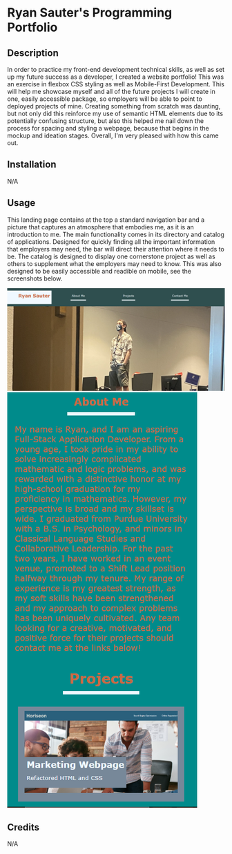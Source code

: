 # Ryan Sauter's Programming Portfolio

## Description

In order to practice my front-end development technical skills, as well as set up my future success as a developer, I created a website portfolio! This was an exercise in flexbox CSS styling as well as Mobile-First Development. This will help me showcase myself and all of the future projects I will create in one, easily accessible package, so employers will be able to point to deployed projects of mine. Creating something from scratch was daunting, but not only did this reinforce my use of semantic HTML elements due to its potentially confusing structure, but also this helped me nail down the process for spacing and styling a webpage, because that begins in the mockup and ideation stages. Overall, I'm very pleased with how this came out.

## Installation

N/A

## Usage

This landing page contains at the top a standard navigation bar and a picture that captures an atmosphere that embodies me, as it is an introduction to me. The main functionality comes in its directory and catalog of applications. Designed for quickly finding all the important information that employers may need, the bar will direct their attention where it needs to be. The catalog is designed to display one cornerstone project as well as others to supplement what the employers may need to know. This was also designed to be easily accessible and readible on mobile, see the screenshots below.


![the webpage on a desktop interface](assets/images/ReadMeSS2.PNG)
![the webpage on a mobile phone interface](assets/images/ReadMeSS1.PNG)

## Credits

N/A